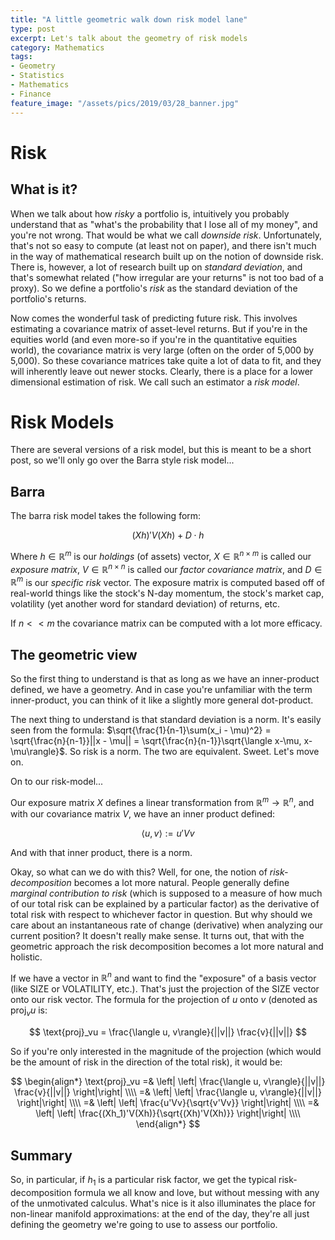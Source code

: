 ```yaml
---
title: "A little geometric walk down risk model lane"
type: post
excerpt: Let's talk about the geometry of risk models
category: Mathematics
tags:
- Geometry
- Statistics
- Mathematics
- Finance
feature_image: "/assets/pics/2019/03/28_banner.jpg"
---
```


# Risk

## What is it?

When we talk about how *risky* a portfolio is, intuitively you probably understand that as "what's the probability that I lose all of my money", and you're not wrong. That would be what we call *downside risk*. Unfortunately, that's not so easy to compute (at least not on paper), and there isn't much in the way of mathematical research built up on the notion of downside risk. There is, however, a lot of research built up on *standard deviation*, and that's somewhat related ("how irregular are your returns" is not too bad of a proxy). So we define a portfolio's *risk* as the standard deviation of the portfolio's returns.

Now comes the wonderful task of predicting future risk. This involves estimating a covariance matrix of asset-level returns. But if you're in the equities world (and even more-so if you're in the quantitative equities world), the covariance matrix is very large (often on the order of 5,000 by 5,000). So these covariance matrices take quite a lot of data to fit, and they will inherently leave out newer stocks. Clearly, there is a place for a lower dimensional estimation of risk. We call such an estimator a *risk model*.

# Risk Models

There are several versions of a risk model, but this is meant to be a short post, so we'll only go over the Barra style risk model...

## Barra

The barra risk model takes the following form:

$$
(Xh)'V(Xh) + D\cdot h
$$

Where $h \in \mathbb{R}^m$ is our *holdings* (of assets) vector, $X \in \mathbb{R}^{n\times m}$ is called our *exposure matrix*, $V \in \mathbb{R}^{n\times n}$ is called our *factor covariance matrix*, and $D \in \mathbb{R}^{m}$ is our *specific risk* vector. The exposure matrix is computed based off of real-world things like the stock's N-day momentum, the stock's market cap, volatility (yet another word for standard deviation) of returns, etc.

If $n << m$ the covariance matrix can be computed with a lot more efficacy.

## The geometric view

So the first thing to understand is that as long as we have an inner-product defined, we have a geometry. And in case you're unfamiliar with the term inner-product, you can think of it like a slightly more general dot-product.

The next thing to understand is that standard deviation is a norm. It's easily seen from the formula: $\sqrt{\frac{1}{n-1}\sum(x_i - \mu)^2} = \sqrt{\frac{n}{n-1}}||x - \mu|| = \sqrt{\frac{n}{n-1}}\sqrt{\langle x-\mu, x-\mu\rangle}$. So risk is a norm. The two are equivalent. Sweet. Let's move on.

On to our risk-model...

Our exposure matrix $X$ defines a linear transformation from $\mathbb{R}^m\to\mathbb{R}^n$, and with our covariance matrix $V$, we have an inner product defined:

$$
\langle u, v\rangle := u'Vv
$$

And with that inner product, there is a norm.

Okay, so what can we do with this? Well, for one, the notion of *risk-decomposition* becomes a lot more natural. People generally define *marginal contribution to risk* (which is supposed to a measure of how much of our total risk can be explained by a particular factor) as the derivative of total risk with respect to whichever factor in question. But why should we care about an instantaneous rate of change (derivative) when analyzing our current position? It doesn't really make sense. It turns out, that with the geometric approach the risk decomposition becomes a lot more natural and holistic.

If we have a vector in $\mathbb{R}^n$ and want to find the "exposure" of a basis vector (like SIZE or VOLATILITY, etc.). That's just the projection of the SIZE vector onto our risk vector. The formula for the projection of $u$ onto $v$ (denoted as $\text{proj}_vu$ is:

$$
\text{proj}_vu = \frac{\langle u, v\rangle}{||v||} \frac{v}{||v||}
$$

So if you're only interested in the magnitude of the projection (which would be the amount of risk in the direction of the total risk), it would be:

$$
\begin{align*}
\text{proj}_vu
=& \left| \left| \frac{\langle u, v\rangle}{||v||} \frac{v}{||v||} \right|\right| \\\\
=& \left| \left| \frac{\langle u, v\rangle}{||v||} \right|\right| \\\\
=& \left| \left| \frac{u'Vv}{\sqrt{v'Vv}} \right|\right| \\\\
=& \left| \left| \frac{(Xh_1)'V(Xh)}{\sqrt{(Xh)'V(Xh)}} \right|\right| \\\\
\end{align*}
$$

## Summary

So, in particular, if $h_1$ is a particular risk factor, we get the typical risk-decomposition formula we all know and love, but without messing with any of the unmotivated calculus. What's nice is it also illuminates the place for non-linear manifold approximations: at the end of the day, they're all just defining the geometry we're going to use to assess our portfolio.
